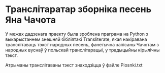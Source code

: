 # Транслітаратар зборніка песень Яна Чачота

У межах дадзенага праекту была зроблена праграма на Python з выкарыстаннем знешняй бібліятэкі Transliterate, якая накіравана транслітаваць тэкст народных песень, фанетычна запісаны Чачотам з народных вуснаў ў польскай транслітарацыі, у традыцыйны кірылічны тэкст. 

Атрыманы транслітаваны тэкст знаходзіцца ў файле Piosnki.txt
